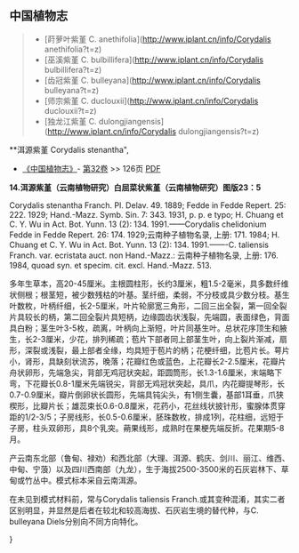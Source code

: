 

## 中国植物志

> * [莳萝叶紫堇  C.  anethifolia](http://www.iplant.cn/info/Corydalis anethifolia?t=z)
> * [巫溪紫堇  C.  bulbillifera](http://www.iplant.cn/info/Corydalis bulbillifera?t=z)
> * [齿冠紫堇  C.  bulleyana](http://www.iplant.cn/info/Corydalis bulleyana?t=z)
> * [师宗紫堇  C.  duclouxii](http://www.iplant.cn/info/Corydalis duclouxii?t=z)
> * [独龙江紫堇  C.  dulongjiangensis](http://www.iplant.cn/info/Corydalis dulongjiangensis?t=z)

**洱源紫堇 Corydalis stenantha",

* [《中国植物志》](http://www.iplant.cn/frps)- [第32卷](http://www.iplant.cn/frps/vol/32) >> 126页 [PDF](http://www.iplant.cn/frps/pdf/32/126a.pdf)

**14.洱源紫堇（云南植物研究）白屈菜状紫堇（云南植物研究）图版23：5**

Corydalis stenantha Franch. Pl. Delav. 49. 1889; Fedde in Fedde Repert. 25: 222. 1929; Hand.-Mazz. Symb. Sin. 7: 343. 1931, p. p. e typo; H. Chuang et C. Y. Wu in Act. Bot. Yunn. 13 (2): 134. 1991.——Corydalis chelidonium Fedde in Fedde Repert. 26: 174. 1929;云南种子植物名录, 上册: 171. 1984; H. Chuang et C. Y. Wu in Act. Bot. Yunn. 13 (2): 134. 1991.——-C. taliensis Franch. var. ecristata auct. non Hand.-Mazz.: 云南种子植物名录, 上册: 176. 1984, quoad syn. et specim. cit. excl. Hand.-Mazz. 513.

多年生草本，高20-45厘米。主根圆柱形，长约3厘米，粗1.5-2毫米，具多数纤维状侧根；根茎短，被少数残枯的叶基。茎纤细，柔弱，不分枝或具少数分枝。基生叶数枚，叶柄纤细，长2-5厘米，叶片轮廓宽三角形，二回三出全裂，第一回全裂片具较长的柄，第二回全裂片具短柄，边缘圆齿状浅裂，先端圆，表面绿色，背面具白粉；茎生叶3-5枚，疏离，叶柄向上渐短，叶片同基生叶。总状花序顶生和腋生，长2-3厘米，少花，排列稀疏；苞片下部者同上部茎生叶，向上裂片渐减，扇形，深裂或浅裂，最上部者全缘，均具短于苞片的柄；花梗纤细，比苞片长。萼片小，肾形，具缺刻状流苏，晚落；花瓣红色或蓝色，上花瓣长2-2.5厘米，花瓣片舟状卵形，先端急尖，背部无鸡冠状突起，距圆筒形，长1.3-1.6厘米，末端略下弯，下花瓣长0.8-1厘米先端锐尖，背部无鸡冠状突起，具爪，内花瓣提琴形，长0.7-0.9厘米，瓣片倒卵状长圆形，先端具钝尖头，有1侧生囊，基部1耳垂，爪狭楔形，比瓣片长；雄蕊束长0.6-0.8厘米，花药小，花丝线状披针形，蜜腺体贯穿距的1/2-3/5；子房线形，长0.5-0.6厘米，胚珠数枚，排成1列，花柱细，远短于子房，柱头双卵形，具8个乳突。蒴果线形，成熟时在果梗先端反折。花果期5-8月。

产云南东北部（鲁甸、禄劝）和西北部（大理、洱源、鹤庆、剑川、丽江、维西、中甸、宁蒗）以及四川西南部（九龙），生于海拔2500-3500米的石灰岩林下、草甸或竹丛中。模式标本采自云南洱源。

在未见到模式材料前，常与Corydalis taliensis Franch.或其变种混淆，其实二者区别明显，并显然是后者在较北和较高海拔、石灰岩生境的替代种，与C. bulleyana Diels分别向不同方向特化。

}